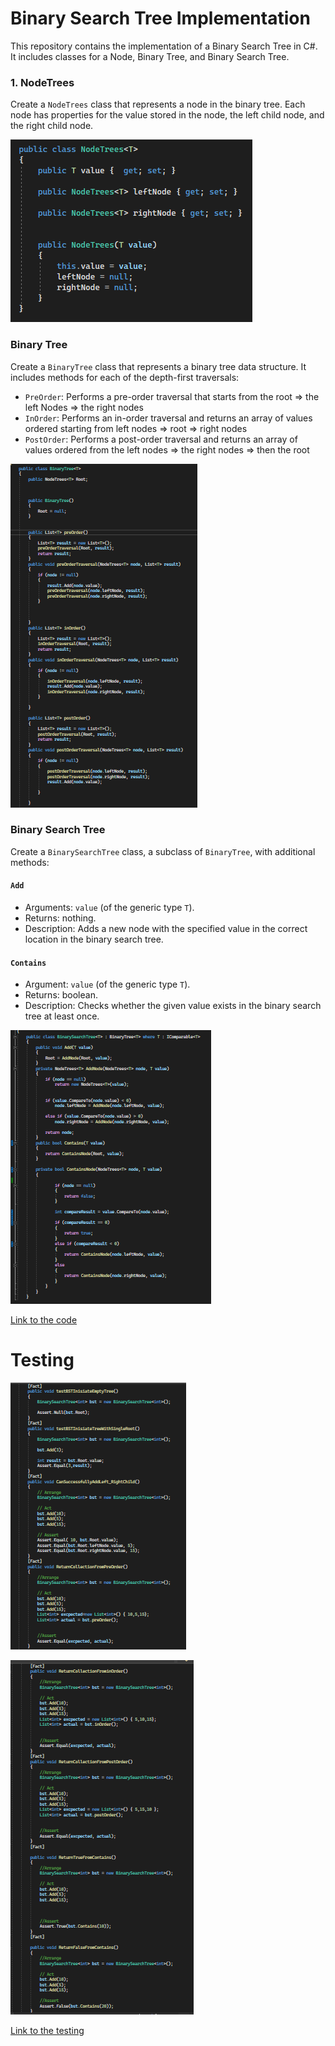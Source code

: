 # Binary Search Tree Implementation

This repository contains the implementation of a Binary Search Tree in C#. It includes classes for a Node, Binary Tree, and Binary Search Tree.


### 1. NodeTrees

Create a `NodeTrees` class that represents a node in the binary tree. Each node has properties for the value stored in the node, the left child node, and the right child node.

![NodeTrees class](./Assest/NodeTreesClass.png)
### Binary Tree

Create a `BinaryTree` class that represents a binary tree data structure. It includes methods for each of the depth-first traversals:

- `PreOrder`: Performs a pre-order traversal that starts from the root => the left Nodes  => the right nodes
- `InOrder`: Performs an in-order traversal and returns an array of values ordered starting from left nodes => root => right nodes
- `PostOrder`: Performs a post-order traversal and returns an array of values ordered from the left nodes => the right nodes  => then the root

![Binary tree class](./Assest/BinaryTree.png)
### Binary Search Tree

Create a `BinarySearchTree` class, a subclass of `BinaryTree`, with additional methods:

#### `Add`

- Arguments: `value` (of the generic type `T`).
- Returns: nothing.
- Description: Adds a new node with the specified value in the correct location in the binary search tree.

#### `Contains`

- Argument: `value` (of the generic type `T`).
- Returns: boolean.
- Description: Checks whether the given value exists in the binary search tree at least once.

![Binary Search Tree](./Assest/BST.png)


[Link to the code](/LinkedList/Program.cs)

# Testing
![Testing1](./Assest/Testing1.png)

![Testing1](./Assest/Testing2.png)


[Link to the testing](/testLinkedList/UnitTest1.cs)
